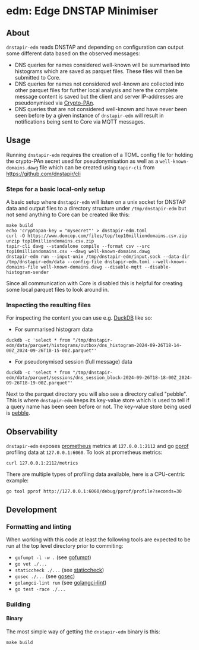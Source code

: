 # edm: Edge DNSTAP Minimiser

## About
`dnstapir-edm` reads DNSTAP and depending on configuration can output some different
data based on the observed messages:
* DNS queries for names considered well-known will be summarised into
histograms which are saved as parquet files. These files will then be submitted
to Core.
* DNS queries for names not considered well-known are collected into other
parquet files for further local analysis and here the complete message content
is saved but the client and server IP-addresses are pseudonymised via
[Crypto-PAn](https://en.wikipedia.org/wiki/Crypto-PAn).
* DNS queries that are not considered well-known and have never been seen
before by a given instance of `dnstapir-edm` will result in notifications being
sent to Core via MQTT messages.

## Usage
Running `dnstapir-edm` requires the creation of a TOML config file for holding the
crypto-PAn secret used for pseudonymisation as well as a
`well-known-domains.dawg` file which can be created using `tapir-cli` from
<https://github.com/dnstapir/cli>

### Steps for a basic local-only setup
A basic setup where `dnstapir-edm` will listen on a unix socket for DNSTAP data and
output files to a directory structure under `/tmp/dnstapir-edm` but not send anything to
Core can be created like this:
```text
make build
echo 'cryptopan-key = "mysecret"' > dnstapir-edm.toml
curl -O https://www.domcop.com/files/top/top10milliondomains.csv.zip
unzip top10milliondomains.csv.zip
tapir-cli dawg --standalone compile --format csv --src top10milliondomains.csv --dawg well-known-domains.dawg
dnstapir-edm run --input-unix /tmp/dnstapir-edm/input.sock --data-dir /tmp/dnstapir-edm/data --config-file dnstapir-edm.toml --well-known-domains-file well-known-domains.dawg --disable-mqtt --disable-histogram-sender
```
Since all communication with Core is disabled this is helpful for creating some
local parquet files to look around in.

### Inspecting the resulting files
For inspecting the content you can use e.g. [DuckDB](https://duckdb.org) like
so:
* For summarised histogram data
```text
duckdb -c 'select * from "/tmp/dnstapir-edm/data/parquet/histograms/outbox/dns_histogram-2024-09-26T18-14-00Z_2024-09-26T18-15-00Z.parquet"'
```
* For pseudonymised session (full message) data
```text
duckdb -c 'select * from "/tmp/dnstapir-edm/data/parquet/sessions/dns_session_block-2024-09-26T18-18-00Z_2024-09-26T18-19-00Z.parquet"'
```

Next to the parquet directory you will also see a directory called "pebble".
This is where `dnstapir-edm` keeps its key-value store which is used to tell if a
query name has been seen before or not. The key-value store being used is
[pebble](https://github.com/cockroachdb/pebble).

## Observability

`dnstapir-edm` exposes [prometheus](https://prometheus.io) metrics at `127.0.0.1:2112`
and go [pprof](https://pkg.go.dev/net/http/pprof) profiling data at `127.0.0.1:6060`.
To look at prometheus metrics:
```
curl 127.0.0.1:2112/metrics
```
There are multiple types of profiling data available, here is a CPU-centric example:
```
go tool pprof http://127.0.0.1:6060/debug/pprof/profile?seconds=30
```

## Development

### Formatting and linting
When working with this code at least the following tools are expected to be
run at the top level directory prior to commiting:

* `gofumpt -l -w .` (see [gofumpt](https://github.com/mvdan/gofumpt))
* `go vet ./...`
* `staticcheck ./...` (see [staticcheck](https://staticcheck.io))
* `gosec ./...` (see [gosec](https://github.com/securego/gosec))
* `golangci-lint run` (see [golangci-lint](https://golangci-lint.run))
* `go test -race ./...`

### Building
#### Binary
The most simple way of getting the `dnstapir-edm` binary is this:
```
make build
```
